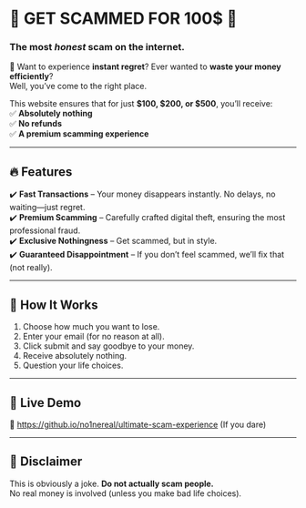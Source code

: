 # 💸 GET SCAMMED FOR 100$ 💸  
### The most *honest* scam on the internet.

🚀 Want to experience **instant regret**? Ever wanted to **waste your money efficiently**?  
Well, you’ve come to the right place.  

This website ensures that for just **$100, $200, or $500**, you’ll receive:  
✅ **Absolutely nothing**  
✅ **No refunds**  
✅ **A premium scamming experience**  

---

## **🔥 Features**  
✔️ **Fast Transactions** – Your money disappears instantly. No delays, no waiting—just regret.  
✔️ **Premium Scamming** – Carefully crafted digital theft, ensuring the most professional fraud.  
✔️ **Exclusive Nothingness** – Get scammed, but in style.  
✔️ **Guaranteed Disappointment** – If you don’t feel scammed, we’ll fix that (not really).  

---

## **🚀 How It Works**
1. Choose how much you want to lose.  
2. Enter your email (for no reason at all).  
3. Click submit and say goodbye to your money.  
4. Receive absolutely nothing.  
5. Question your life choices.  

---

## **🎥 Live Demo**  
🔗 https://github.io/no1nereal/ultimate-scam-experience (If you dare)  

---

## **📝 Disclaimer**  
This is obviously a joke. **Do not actually scam people.**  
No real money is involved (unless you make bad life choices).  
